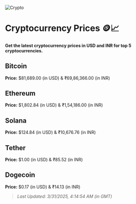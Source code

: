 
![Crypto](https://www.techguide.com.au/wp-content/uploads/2020/11/crypto3.jpeg)

# Cryptocurrency Prices 🪙📈

#### Get the latest cryptocurrency prices in USD and INR for top 5 cryptocurrencies.

## Bitcoin

**Price:** $81,689.00 (in USD) & ₹69,86,366.00 (in INR)

## Ethereum

**Price:** $1,802.84 (in USD) & ₹1,54,186.00 (in INR)

## Solana

**Price:** $124.84 (in USD) & ₹10,676.76 (in INR)

## Tether

**Price:** $1.00 (in USD) & ₹85.52 (in INR)

## Dogecoin

**Price:** $0.17 (in USD) & ₹14.13 (in INR)

> _Last Updated: 3/31/2025, 4:14:54 AM (in GMT)_
